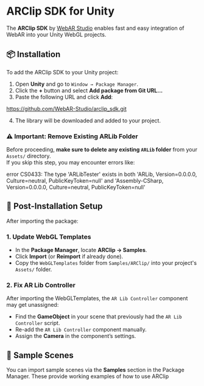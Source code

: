# ARClip SDK for Unity

The **ARClip SDK** by [WebAR Studio](https://web-ar.studio) enables fast and easy integration of WebAR into your Unity WebGL projects.

## 📦 Installation

To add the ARClip SDK to your Unity project:

1. Open **Unity** and go to `Window → Package Manager`.
2. Click the **+** button and select **Add package from Git URL...**
3. Paste the following URL and click **Add**:

https://github.com/WebAR-Studio/arclip_sdk.git


4. The library will be downloaded and added to your project.

### ⚠️ Important: Remove Existing ARLib Folder

Before proceeding, **make sure to delete any existing `ARLib` folder** from your `Assets/` directory.  
If you skip this step, you may encounter errors like:

error CS0433: The type 'ARLibTester' exists in both 'ARLib, Version=0.0.0.0, Culture=neutral, PublicKeyToken=null'
and 'Assembly-CSharp, Version=0.0.0.0, Culture=neutral, PublicKeyToken=null'


## 🔧 Post-Installation Setup

After importing the package:

### 1. Update WebGL Templates

- In the **Package Manager**, locate **ARClip → Samples**.
- Click **Import** (or **Reimport** if already done).
- Copy the `WebGLTemplates` folder from `Samples/ARClip/` into your project's `Assets/` folder.

### 2. Fix AR Lib Controller

After importing the WebGLTemplates, the `AR Lib Controller` component may get unassigned:

- Find the **GameObject** in your scene that previously had the `AR Lib Controller` script.
- Re-add the `AR Lib Controller` component manually.
- Assign the **Camera** in the component’s settings.

## 🧪 Sample Scenes

You can import sample scenes via the **Samples** section in the Package Manager. These provide working examples of how to use ARClip
